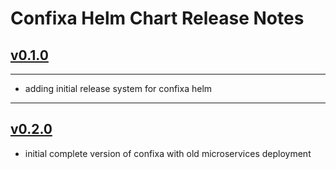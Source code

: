 # Confixa Helm Chart Release Notes

## [v0.1.0](https://github.com/confixa-labs/confixa/blob/release/v0.1.0/Readme.md)

---

* adding initial release system for confixa helm

---

## [v0.2.0](https://github.com/confixa-labs/confixa/blob/release/v0.2.0/Readme.md)

* initial complete version of confixa with old microservices deployment
